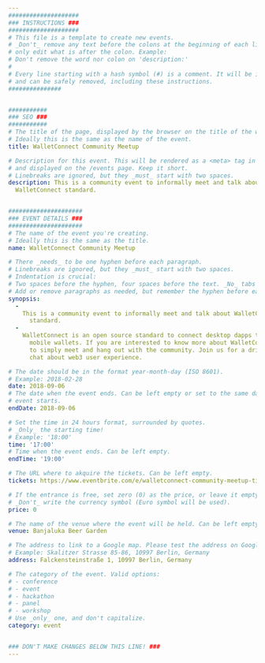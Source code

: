 ```yaml
---
####################
### INSTRUCTIONS ###
####################
# This file is a template to create new events.
# _Don't_ remove any text before the colons at the beginning of each line,
# only edit what is after the colon. Example:
# Don't remove the word nor colon on 'description:'
#
# Every line starting with a hash symbol (#) is a comment. It will be ignored
# and can be safely removed, including these instructions.
###############


###########
### SEO ###
###########
# The title of the page, displayed by the browser on the title of the window.
# Ideally this is the same as the name of the event.
title: WalletConnect Community Meetup

# Description for this event. This will be rendered as a <meta> tag in the HTML,
# and displayed on the /events page. Keep it short.
# Linebreaks are ignored, but they _must_ start with two spaces.
description: This is a community event to informally meet and talk about
  WalletConnect standard.


#####################
### EVENT DETAILS ###
#####################
# The name of the event you're creating.
# Ideally this is the same as the title.
name: WalletConnect Community Meetup

# There _needs_ to be one hyphen before each paragraph.
# Linebreaks are ignored, but they _must_ start with two spaces.
# Indentation is crucial:
# Two spaces before the hyphen, four spaces before the text. _No_ tabs allowed.
# Add or remove paragraphs as needed, but remember the hyphen before each entry.
synopsis:
  -
    This is a community event to informally meet and talk about WalletConnect
      standard.
  -
    WalletConnect is an open source standard to connect desktop dapps to
      mobile wallets. If you are interested to know more about WalletConnect or
      to simply meet and hang out with the community. Join us for a drink and
      chat about web3 user experience.

# The date should be in the format year-month-day (ISO 8601).
# Example: 2018-02-28
date: 2018-09-06
# The date when the event ends. Can be left empty or set to the same day the
# event starts.
endDate: 2018-09-06

# Set the time in 24 hours format, surrounded by quotes.
# _Only_ the starting time!
# Example: '18:00'
time: '17:00'
# Time when the event ends. Can be left empty.
endTime: '19:00'

# The URL where to akquire the tickets. Can be left empty.
tickets: https://www.eventbrite.com/e/walletconnect-community-meetup-tickets-49814736217

# If the entrance is free, set zero (0) as the price, or leave it empty.
# _Don't_ write the currency symbol (Euro symbol will be used).
price: 0

# The name of the venue where the event will be held. Can be left empty.
venue: Banjaluka Beer Garden

# The address to link to a Google map. Please test the address on Google Maps.
# Example: Skalitzer Strasse 85-86, 10997 Berlin, Germany
address: Falckensteinstraße 1, 10997 Berlin, Germany

# The category of the event. Valid options:
# - conference
# - event
# - hackathon
# - panel
# - workshop
# Use _only_ one, and don't capitalize.
category: event


### DON'T MAKE CHANGES BELOW THIS LINE! ###
---
```

<!-- ### DON'T MAKE CHANGES BELOW THIS LINE! ### -->

<Event-Content/>
